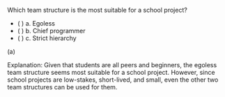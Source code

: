 <panel header="{{ icon_Q_A }} Which team structure is the most suitable for a school project?">
<question>

Which team structure is the most suitable for a school project?

- ( ) a. Egoless
- ( ) b. Chief programmer
- ( ) c. Strict hierarchy

<div slot="answer">

(a)

Explanation: Given that students are all peers and beginners, the egoless team structure seems most suitable for a school project. However, since school projects are low-stakes, short-lived, and small, even the other two team structures can be used for them.

</div>
</question>
</panel>
